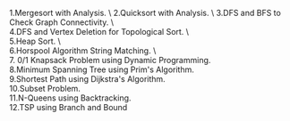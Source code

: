 
1.Mergesort with Analysis. \ 
2.Quicksort with Analysis. \ 
3.DFS and BFS to Check Graph Connectivity. \  
4.DFS and Vertex Deletion for Topological Sort. \  
5.Heap Sort. \  
6.Horspool Algorithm String Matching. \  
7. 0/1 Knapsack Problem using Dynamic Programming. \
8.Minimum Spanning Tree using Prim's Algorithm. \
9.Shortest Path using Dijkstra's Algorithm. \
10.Subset Problem. \
11.N-Queens using Backtracking. \
12.TSP using Branch and Bound  

